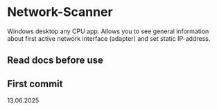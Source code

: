 # Network-Scanner
Windows desktop any CPU app. Allows you to see general information about first active network interface (adapter) and set static IP-address.

## Read docs before use

## First commit
13.06.2025